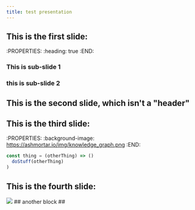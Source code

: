 ```yaml
---
title: test presentation
---
```


## This is the first slide:
:PROPERTIES:
:heading: true
:END:
### This is sub-slide 1
### this is sub-slide 2
## This is the second slide, which isn't a "header"
## This is the third slide:
:PROPERTIES:
:background-image: https://ashmortar.io/img/knowledge_graph.png
:END:

```javascript
const thing = (otherThing) => ()
  doStuff(otherThing)
)
```
## This is the fourth slide:
<img src="https://ashmortar.io/img/knowledge_graph.png" />
## another block
##
